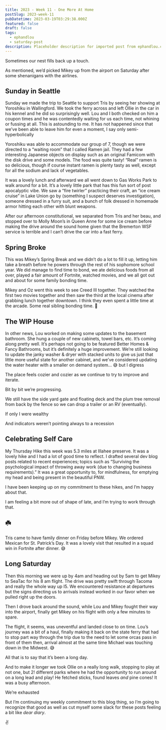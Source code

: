 ```yaml
---
title: 2023 - Week 11 - One More At Home
postSlug: 2023-week-11
pubDatetime: 2023-03-19T03:29:38.000Z
featured: false
draft: false
tags:
  - ephandlou
  - saturday-post
description: Placeholder description for imported post from ephandlou.com
---
```


Sometimes our nest fills back up a touch.

As mentioned, we’d picked Mikey up from the airport on Saturday after some shenanigans with the airlines.

## **Sunday in Seattle**

Sunday we made the trip to Seattle to support Tris by seeing her showing at Yoroshiku in Wallingford. We took the ferry across and left Ollie in the car in his kennel and he did so surprisingly well. Lou and I both checked on him a coupon times and he was contentedly waiting for us each time, not whining or fussing at all. This is astounding to me. It has not happened since that we’ve been able to leave him for even a moment, I say only semi-hyperbolically

Yoroshiku was able to accommodate our group of 7, though we were directed to a “waiting room” that I called Ramen jail. They had a few interesting Japanese objects on display such as an original Famicom with the disk drive and some models. The food was quite tasty! “Real” ramen is so delicious, though if course instant ramen is plenty tasty as well, except for all the sodium and lack of vegetables.

It was a lovely lunch and afterward we all went down to Gas Works Park to walk around for a bit. It’s a lovely little park that has this fun sort of post apocalyptic vibe. We saw a “fire twirler” practicing their craft, an “ice cream cruise” in Lake Union go by (something I suspect deserves investigation), someone dressed in a furry suit, and a bunch of folk dressed in homemade armor hitting each other with blunt weapons.

After our afternoon constitutional, we separated from Tris and her beau, and stopped over to Molly Moon’s in Queen Anne for some ice cream before making the drive around the sound home given that the Bremerton WSF service is terrible and I can’t drive the car into a fast ferry.

## **Spring Broke**

This was Mikey’s Spring Break and we didn’t do a lot to fill it up, letting him take a breath before he powers through the rest of his sophomore school year. We did manage to find time to bond, we ate delicious foods from all over, played a fair amount of Fortnite, watched movies, and we all got out and about for some family bonding time.

Mikey and Oz went this week to see Creed III together. They watched the first two movies together and then saw the third at the local cinema after grabbing lunch together downtown. I think they even spent a little time at the arcade. Some real sibling bonding time. 🥰

## **The WIP House**

In other news, Lou worked on making some updates to the basement bathroom. She hung a couple of new cabinets, towel bars, etc. It’s coming along pretty well. It’s perhaps not going to be featured Better Homes & Fancy Bathrooms, but it’s definitely a huge improvement. We’re still looking to update the janky washer & dryer with stacked units to give us just that little more useful state for another cabinet, and we’ve considered updating the water heater with a smaller on demand system… 😅 but I digress

The place feels cozier and cozier as we continue to try to improve and iterate.

Bit by bit we’re progressing.

We still have the side yard gate and floating deck and the plum tree removal from back by the fence so we can drop a trailer or an RV (eventually).

If only I were wealthy

And indicators weren’t pointing always to a recession

## **Celebrating Self Care**

My Thursday Hike this week was 5.3 miles at Illahee preserve. It was a lovely hike and I had a lot of good time to reflect. I drafted several dev blog posts related to recent experiences; topics such as “Surviving the psychological impact of throwing away work (due to changing business requirements).” It was a great opportunity to, for mindfulness, for emptying my head and being present in the beautiful PNW.

I have been keeping up on my commitment to these hikes, and I’m happy about that.

I am feeling a bit more out of shape of late, and I’m trying to work through that.

## **☘️**

Tris came to have family dinner on Friday before Mikey. We ordered Mexican for St. Patrick’s Day. It was a lovely visit that resulted in a squad win in Fortnite after dinner. 😅

## **Long Saturday**

Then this morning we were up by 4am and heading out by 5am to get Mikey to SeaTac for his 8 am flight. The drive was pretty swift through Tacoma and really the whole way up I5. We encountered resistance at departures but the signs directing us to arrivals instead worked in our favor when we pulled right up the doors.

Then I drove back around the sound, while Lou and Mikey fought their way into the airport, finally get Mikey on his flight with only a few minutes to spare.

The flight, it seems, was uneventful and landed close to on time. Lou’s journey was a bit of a haul, finally making it back on the state ferry that had to stop part way through the trip due to the need to let some orcas pass in front of them then, arrival almost at the same time Michael was touching down in the Midwest. 😅

All that is to say that it’s been a long day.

And to make it longer we took Ollie on a really long walk, stopping to play at not one, but 2! different parks where he had the opportunity to run around on a long lead and play! He fetched sticks, found leaves _and_ pine cones! It was a busy afternoon.

We’re exhausted

But I’m continuing my weekly commitment to this blog thing, so I’m going to recognize that good as well as cut myself some slack for these posts feeling a bit like _dear diary_.

✌️

